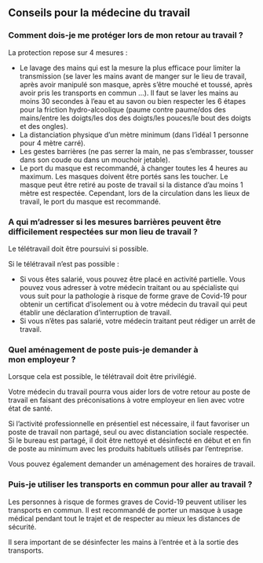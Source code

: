 ## Conseils pour la médecine du travail

<div id="conseils-medecine-du-travail-general" class="conseils">

### Comment dois-je me protéger lors de mon retour au travail ?

La protection repose sur 4 mesures :

* Le lavage des mains qui est la mesure la plus efficace pour limiter la transmission (se laver les mains avant de manger sur le lieu de travail, après avoir manipulé son masque, après s’être mouché et toussé, après avoir pris les transports en commun …). Il faut se laver les mains au moins 30 secondes à l’eau et au savon ou bien respecter les 6 étapes pour la friction hydro-alcoolique (paume contre paume/dos des mains/entre les doigts/les dos des doigts/les pouces/le bout des doigts et des ongles).
* La distanciation physique d’un mètre minimum (dans l’idéal 1 personne pour 4 mètre carré).
* Les gestes barrières (ne pas serrer la main, ne pas s’embrasser, tousser dans son coude ou dans un mouchoir jetable).
* Le port du masque est recommandé, à changer toutes les 4 heures au maximum. Les masques doivent être portés sans les toucher. Le masque peut être retiré au poste de travail si la distance d’au moins 1 mètre est respectée. Cependant, lors de la circulation dans les lieux de travail, le port du masque est recommandé. 


### A qui m’adresser si les mesures barrières peuvent être difficilement respectées sur mon lieu de travail ?

Le télétravail doit être poursuivi si possible.

Si le télétravail n’est pas possible :

* Si vous êtes salarié, vous pouvez être placé en activité partielle. Vous pouvez vous adresser à votre médecin traitant ou au spécialiste qui vous suit pour la pathologie à risque de forme grave de Covid-19 pour obtenir un certificat d’isolement ou à votre médecin du travail qui peut établir une déclaration d’interruption de travail.  
* Si vous n’êtes pas salarié, votre médecin traitant peut rédiger un arrêt de travail.


### Quel aménagement de poste puis-je demander à mon employeur ?

Lorsque cela est possible, le télétravail doit être privilégié.

Votre médecin du travail pourra vous aider lors de votre retour au poste de travail en faisant des préconisations à votre employeur en lien avec votre état de santé.

Si l’activité professionnelle en présentiel est nécessaire, il faut favoriser un poste de travail non partagé, seul ou avec distanciation sociale respectée. Si le bureau est partagé, il doit être nettoyé et désinfecté en début et en fin de poste au minimum avec les produits habituels utilisés par l’entreprise.

Vous pouvez également demander un aménagement des horaires de travail.  


### Puis-je utiliser les transports en commun pour aller au travail ?

Les personnes à risque de formes graves de Covid-19 peuvent utiliser les transports en commun. Il est recommandé de porter un masque à usage médical pendant tout le trajet et de respecter au mieux les distances de sécurité.

Il sera important de se désinfecter les mains à l’entrée et à la sortie des transports. 
</div>
